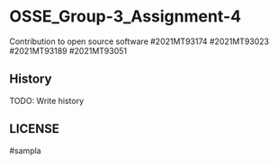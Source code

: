 # OSSE_Group-3_Assignment-4
Contribution to open source software 
#2021MT93174
#2021MT93023
#2021MT93189
#2021MT93051


## History

TODO: Write history

## LICENSE

#sampla
